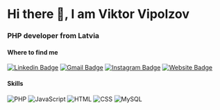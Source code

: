 # Hi there :wave:, I am Viktor Vipolzov
### PHP developer from Latvia

#### Where to find me
[![Linkedin Badge](https://img.shields.io/badge/-Viktor%20Vipolzov-blue?style=flat&logo=Linkedin&logoColor=white&link=https://www.linkedin.com/in/viktors-vipolzovs-974aa0112/)](https://www.linkedin.com/in/viktors-vipolzovs-974aa0112/)
[![Gmail Badge](https://img.shields.io/badge/-viktor.vipolzov-c14438?style=flat&logo=Gmail&logoColor=white&link=mailto:viktor.vipolzov@gmail.com)](mailto:viktor.vipolzov@gmail.com)
[![Instagram Badge](https://img.shields.io/badge/-@viktor.vipolzov-purple?style=flat&logo=instagram&logoColor=white&link=https://www.instagram.com/viktor.vipolzov/)](https://www.instagram.com/viktor.vipolzov/)
[![Website Badge](https://img.shields.io/badge/-makeit.lv-47CCCC?style=flat&logo=Google-Chrome&logoColor=white&link=https://makeit.lv)](https://makeit.lv)

#### Skills
![PHP](https://cdn-icons-png.flaticon.com/128/2305/2305992.png)
![JavaScript](https://cdn-icons-png.flaticon.com/128/2305/2305963.png)
![HTML](https://cdn-icons-png.flaticon.com/128/2305/2305941.png)
![CSS](https://cdn-icons-png.flaticon.com/128/2305/2305903.png)
![MySQL](https://cdn-icons-png.flaticon.com/128/2306/2306022.png)
